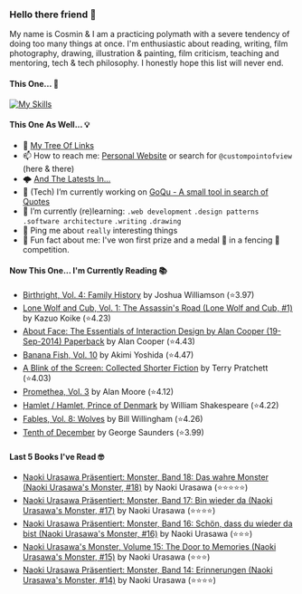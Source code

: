 ### Hello there friend 👋

My name is Cosmin & I am a practicing polymath with a severe tendency of doing too many things at once.
I'm enthusiastic about reading, writing, film photography, drawing, illustration & painting, film criticism, teaching and mentoring, tech & tech philosophy.
I honestly hope this list will never end.

#### This One... 🧠
[![My Skills](https://skillicons.dev/icons?i=linux,html,css,tailwind,js,ts,nextjs,gatsby,nodejs,react,go,py,dart,flutter,figma,webpack,electron,rabbitmq,raspberrypi,jenkins,netlify,ansible,aws,azure,gcp,mongodb,redis,sqlite,bash,powershell,docker,git,vscode&perline=15)](https://skillicons.dev)

#### This One As Well... 💡
- 🌲 [My Tree Of Links](https://linktr.ee/custompointofview)
- 📫 How to reach me: [Personal Website](https://custompointofview.com/) or search for `@custompointofview` (here & there)
- 🌩️ [And The Latests In...](https://custompointofview.com/latests)
- 🔭 (Tech) I’m currently working on [GoQu - A small tool in search of Quotes](https://github.com/custompointofview/goqu)
- 🌱 I’m currently (re)learning: `.web development` `.design patterns` `.software architecture` `.writing` `.drawing` 
- 💬 Ping me about `really` interesting things
- 🐡 Fun fact about me: I've won first prize and a medal 🥇 in a fencing 🤺 competition.

#### Now This One... I'm Currently Reading 📚
<!-- GOODREADS-LIST:START -->
- [Birthright, Vol. 4: Family History](https://www.goodreads.com/review/show/6499382045?utm_medium=api&utm_source=rss) by Joshua Williamson (⭐️3.97)
- [Lone Wolf and Cub, Vol. 1: The Assassin's Road (Lone Wolf and Cub, #1)](https://www.goodreads.com/review/show/6494278261?utm_medium=api&utm_source=rss) by Kazuo Koike (⭐️4.23)
- [About Face: The Essentials of Interaction Design by Alan Cooper (19-Sep-2014) Paperback](https://www.goodreads.com/review/show/5957343999?utm_medium=api&utm_source=rss) by Alan Cooper (⭐️4.43)
- [Banana Fish, Vol. 10](https://www.goodreads.com/review/show/4602429210?utm_medium=api&utm_source=rss) by Akimi Yoshida (⭐️4.47)
- [A Blink of the Screen: Collected Shorter Fiction](https://www.goodreads.com/review/show/3570112383?utm_medium=api&utm_source=rss) by Terry Pratchett (⭐️4.03)
- [Promethea, Vol. 3](https://www.goodreads.com/review/show/3403029181?utm_medium=api&utm_source=rss) by Alan Moore (⭐️4.12)
- [Hamlet / Hamlet, Prince of Denmark](https://www.goodreads.com/review/show/3395531630?utm_medium=api&utm_source=rss) by William Shakespeare (⭐️4.22)
- [Fables, Vol. 8: Wolves](https://www.goodreads.com/review/show/3084491891?utm_medium=api&utm_source=rss) by Bill Willingham (⭐️4.26)
- [Tenth of December](https://www.goodreads.com/review/show/3349948960?utm_medium=api&utm_source=rss) by George Saunders (⭐️3.99)
<!-- GOODREADS-LIST:END -->

#### Last 5 Books I've Read 🤓
<!-- GOODREADS-READ-LIST:START -->
- [Naoki Urasawa Präsentiert: Monster, Band 18: Das wahre Monster (Naoki Urasawa's Monster, #18)](https://www.goodreads.com/review/show/6491887016?utm_medium=api&utm_source=rss) by Naoki Urasawa (⭐⭐⭐⭐⭐)
- [Naoki Urasawa Präsentiert: Monster, Band 17: Bin wieder da (Naoki Urasawa's Monster, #17)](https://www.goodreads.com/review/show/6491886879?utm_medium=api&utm_source=rss) by Naoki Urasawa (⭐⭐⭐⭐)
- [Naoki Urasawa Präsentiert: Monster, Band 16: Schön, dass du wieder da bist (Naoki Urasawa's Monster, #16)](https://www.goodreads.com/review/show/6491886771?utm_medium=api&utm_source=rss) by Naoki Urasawa (⭐⭐⭐)
- [Naoki Urasawa's Monster, Volume 15: The Door to Memories (Naoki Urasawa's Monster, #15)](https://www.goodreads.com/review/show/6484051233?utm_medium=api&utm_source=rss) by Naoki Urasawa (⭐⭐⭐)
- [Naoki Urasawa Präsentiert: Monster, Band 14: Erinnerungen (Naoki Urasawa's Monster, #14)](https://www.goodreads.com/review/show/6484051375?utm_medium=api&utm_source=rss) by Naoki Urasawa (⭐⭐⭐⭐)
<!-- GOODREADS-READ-LIST:END -->

<!-- #### Some Stats 👷 -->
<!--START_SECTION:waka-->
<!--END_SECTION:waka--> 

